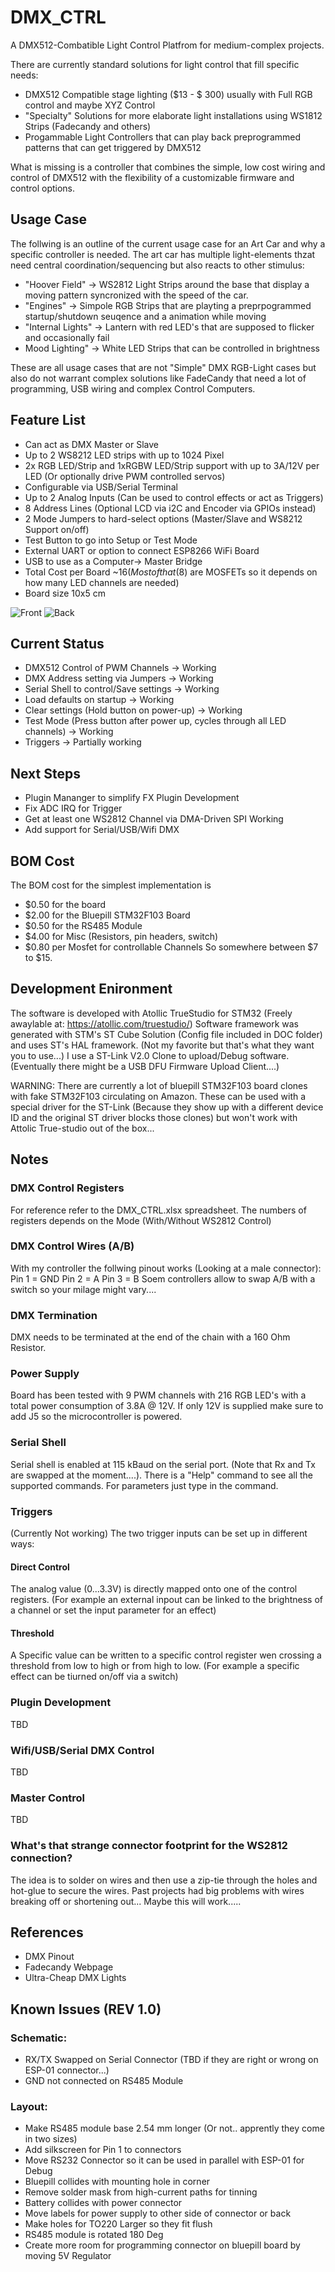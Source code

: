 # DMX_CTRL
A DMX512-Combatible Light Control Platfrom for medium-complex projects.

There are currently standard solutions for light control that fill specific needs:
- DMX512 Compatible stage lighting ($13 - $ 300) usually with Full RGB control and maybe XYZ Control
- "Specialty" Solutions for more elaborate light installations using WS1812 Strips (Fadecandy and others)
- Progammable Light Controllers that can play back preprogrammed patterns that can get triggered by DMX512

What is missing is a controller that combines the simple, low cost wiring and control of DMX512 with the flexibility of a customizable firmware and control options.

## Usage Case
The follwing is an outline of the current usage case for an Art Car and why a specific controller is needed. The art car has multiple light-elements thzat need central coordination/sequencing but also reacts to other stimulus:
- "Hoover Field" -> WS2812 Light Strips around the base that display a moving pattern syncronized with the speed of the car.
- "Engines" -> Simpole RGB Strips that are playting a preprpogrammed startup/shutdown seuqence and a animation while moving
- "Internal Lights" -> Lantern with red LED's that are supposed to flicker and occasionally fail
- Mood Lighting" -> White LED Strips that can be controlled in brightness

These are all usage cases that are not "Simple" DMX RGB-Light cases but also do not warrant complex solutions like FadeCandy that need a lot of programming, USB wiring and complex Control Computers.

## Feature List
-	Can act as DMX Master or Slave
-	Up to 2 WS8212 LED strips with up to 1024 Pixel 
-	2x RGB LED/Strip and 1xRGBW LED/Strip support with up to 3A/12V per LED (Or optionally drive PWM controlled servos)
-	Configurable via USB/Serial Terminal
-	Up to 2 Analog Inputs (Can be used to control effects or act as Triggers)
-	8 Address Lines (Optional LCD via i2C and Encoder via GPIOs instead)
-	2 Mode Jumpers to hard-select options (Master/Slave and WS8212 Support on/off)
-	Test Button to go into Setup or Test Mode
-	External UART or option to connect ESP8266 WiFi Board
-	USB to use as a Computer-> Master Bridge
-	Total Cost per Board ~$16 (Most of that (8$) are MOSFETs so it depends on how many LED channels are needed)
-	Board size 10x5 cm

![Front](/DOC/front.jpeg)
![Back](/DOC/back.jpeg)

## Current Status
- DMX512 Control of PWM Channels -> Working
- DMX Address setting via Jumpers -> Working
- Serial Shell to control/Save settings -> Working
- Load defaults on startup -> Working
- Clear settings (Hold button on power-up) -> Working
- Test Mode (Press button after power up, cycles through all LED channels) -> Working
- Triggers -> Partially working

## Next Steps
- Plugin Mananger to simplify FX Plugin Development
- Fix ADC IRQ for Trigger
- Get at least one WS2812 Channel via DMA-Driven SPI Working
- Add support for Serial/USB/Wifi DMX

## BOM Cost
The BOM cost for the simplest implementation is 
- $0.50 for the board
- $2.00 for the Bluepill STM32F103 Board
- $0.50 for the RS485 Module
- $4.00 for Misc (Resistors, pin headers, switch)
- $0.80 per Mosfet for controllable Channels
So somewhere between $7 to $15.

## Development Enironment
The software is developed with Atollic TrueStudio for STM32 (Freely awaylable at: https://atollic.com/truestudio/)
Software framework was generated with STM's ST Cube Solution (Config file included in DOC folder) and uses ST's HAL framework.
(Not my favorite but that's what they want you to use...)
I use a ST-Link V2.0 Clone to upload/Debug software. (Eventually there might be a USB DFU Firmware Upload Client....)

WARNING:
There are currently a lot of bluepill STM32F103 board clones with fake STM32F103 circulating on Amazon.
These can be used with a special driver for the ST-Link (Because they show up with a different device ID and the original ST driver blocks those clones) but won't work with Attolic True-studio out of the box... 

## Notes

### DMX Control Registers
For reference refer to the DMX_CTRL.xlsx spreadsheet.
The numbers of registers depends on the Mode (With/Without WS2812 Control)

### DMX Control Wires (A/B)
With my controller the follwing pinout works (Looking at a male connector):
Pin 1 = GND
Pin 2 = A
Pin 3 = B
Soem controllers allow to swap A/B with a switch so your milage might vary....

### DMX Termination
DMX needs to be terminated at the end of the chain with a 160 Ohm Resistor.

### Power Supply
Board has been tested with 9 PWM channels with 216 RGB LED's with a total power consumption of 3.8A @ 12V.
If only 12V is supplied make sure to add J5 so the microcontroller is powered.

### Serial Shell
Serial shell is enabled at 115 kBaud on the serial port. (Note that Rx and Tx are swapped at the moment....).
There is a "Help" command to see all the supported commands.
For parameters just type in the command.

### Triggers
(Currently Not working)
The two trigger inputs  can be set up in different ways:

#### Direct Control
The analog value (0...3.3V) is directly mapped onto one of the control registers.
(For example an external inpout can be linked to the brightness of a channel or set the input parameter for an effect)

#### Threshold
A Specific value can be written to a specific control register wen crossing a threshold from low to high or from high to low.
(For example a specific effect can be tiurned on/off via a switch)

### Plugin Development
TBD

### Wifi/USB/Serial DMX Control
TBD

### Master Control
TBD

### What's that strange connector footprint for the WS2812 connection?
The idea is to solder on wires and then use a zip-tie through the holes and hot-glue to secure the wires.
Past projects had big problems with wires breaking off or shortening out... Maybe this will work.....

## References
- DMX Pinout
- Fadecandy Webpage
- Ultra-Cheap DMX Lights

## Known Issues (REV 1.0)
### Schematic:
- RX/TX Swapped on Serial Connector (TBD if they are right or wrong on ESP-01 connector...)
- GND not connected on RS485 Module

### Layout:
- Make RS485 module base 2.54 mm longer (Or not.. apprently they come in two sizes)
- Add silkscreen for Pin 1 to connectors
- Move RS232 Connector so it can be used in parallel with ESP-01 for Debug
- Bluepill collides with mounting hole in corner
- Remove solder mask from high-current paths for tinning
- Battery collides with power connector
- Move labels for power supply to other side of connector or back
- Make holes for TO220 Larger so they fit flush
- RS485 module is rotated 180 Deg
- Create more room for programming connector on bluepill board by moving 5V Regulator
